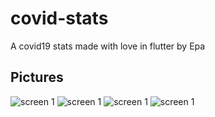 # covid-stats
A covid19 stats made with love in flutter by Epa

## Pictures
   ![screen 1](https://raw.githubusercontent.com/jeydi243/covid-stats/master/screenshots/screen1.jpg)
   ![screen 1](https://raw.githubusercontent.com/jeydi243/covid-stats/master/screenshots/screen2.jpg)
   ![screen 1](https://raw.githubusercontent.com/jeydi243/covid-stats/master/screenshots/screen3.jpg)
   ![screen 1](https://raw.githubusercontent.com/jeydi243/covid-stats/master/screenshots/screen4.jpg)
